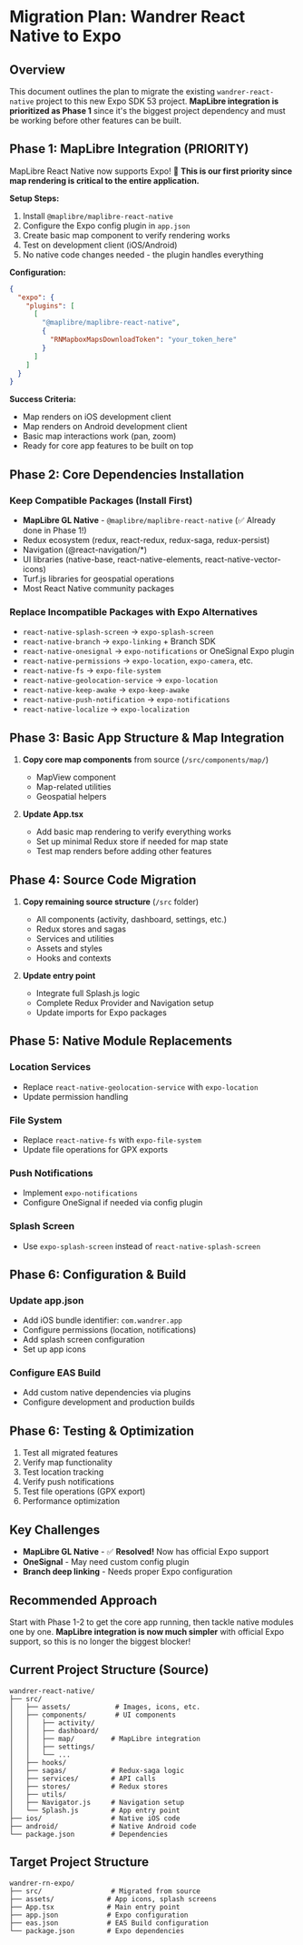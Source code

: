 # Migration Plan: Wandrer React Native to Expo

## Overview
This document outlines the plan to migrate the existing `wandrer-react-native` project to this new Expo SDK 53 project. **MapLibre integration is prioritized as Phase 1** since it's the biggest project dependency and must be working before other features can be built.

## Phase 1: MapLibre Integration (PRIORITY)

MapLibre React Native now supports Expo! 🎉 **This is our first priority since map rendering is critical to the entire application.**

**Setup Steps:**
1. Install `@maplibre/maplibre-react-native`
2. Configure the Expo config plugin in `app.json`
3. Create basic map component to verify rendering works
4. Test on development client (iOS/Android)
5. No native code changes needed - the plugin handles everything

**Configuration:**
```json
{
  "expo": {
    "plugins": [
      [
        "@maplibre/maplibre-react-native",
        {
          "RNMapboxMapsDownloadToken": "your_token_here"
        }
      ]
    ]
  }
}
```

**Success Criteria:**
- Map renders on iOS development client
- Map renders on Android development client
- Basic map interactions work (pan, zoom)
- Ready for core app features to be built on top

## Phase 2: Core Dependencies Installation

### Keep Compatible Packages (Install First)
- **MapLibre GL Native** - `@maplibre/maplibre-react-native` (✅ Already done in Phase 1!)
- Redux ecosystem (redux, react-redux, redux-saga, redux-persist)
- Navigation (@react-navigation/*)
- UI libraries (native-base, react-native-elements, react-native-vector-icons)
- Turf.js libraries for geospatial operations
- Most React Native community packages

### Replace Incompatible Packages with Expo Alternatives
- `react-native-splash-screen` → `expo-splash-screen`
- `react-native-branch` → `expo-linking` + Branch SDK
- `react-native-onesignal` → `expo-notifications` or OneSignal Expo plugin
- `react-native-permissions` → `expo-location`, `expo-camera`, etc.
- `react-native-fs` → `expo-file-system`
- `react-native-geolocation-service` → `expo-location`
- `react-native-keep-awake` → `expo-keep-awake`
- `react-native-push-notification` → `expo-notifications`
- `react-native-localize` → `expo-localization`

## Phase 3: Basic App Structure & Map Integration

1. **Copy core map components** from source (`/src/components/map/`)
   - MapView component
   - Map-related utilities
   - Geospatial helpers

2. **Update App.tsx**
   - Add basic map rendering to verify everything works
   - Set up minimal Redux store if needed for map state
   - Test map renders before adding other features

## Phase 4: Source Code Migration

1. **Copy remaining source structure** (`/src` folder)
   - All components (activity, dashboard, settings, etc.)
   - Redux stores and sagas
   - Services and utilities
   - Assets and styles
   - Hooks and contexts

2. **Update entry point**
   - Integrate full Splash.js logic
   - Complete Redux Provider and Navigation setup
   - Update imports for Expo packages

## Phase 5: Native Module Replacements

### Location Services
- Replace `react-native-geolocation-service` with `expo-location`
- Update permission handling

### File System
- Replace `react-native-fs` with `expo-file-system`
- Update file operations for GPX exports

### Push Notifications
- Implement `expo-notifications`
- Configure OneSignal if needed via config plugin

### Splash Screen
- Use `expo-splash-screen` instead of `react-native-splash-screen`

## Phase 6: Configuration & Build

### Update app.json
- Add iOS bundle identifier: `com.wandrer.app`
- Configure permissions (location, notifications)
- Add splash screen configuration
- Set up app icons

### Configure EAS Build
- Add custom native dependencies via plugins
- Configure development and production builds

## Phase 6: Testing & Optimization

1. Test all migrated features
2. Verify map functionality
3. Test location tracking
4. Verify push notifications
5. Test file operations (GPX export)
6. Performance optimization

## Key Challenges

- **MapLibre GL Native** - ✅ **Resolved!** Now has official Expo support
- **OneSignal** - May need custom config plugin
- **Branch deep linking** - Needs proper Expo configuration

## Recommended Approach

Start with Phase 1-2 to get the core app running, then tackle native modules one by one. **MapLibre integration is now much simpler** with official Expo support, so this is no longer the biggest blocker!

## Current Project Structure (Source)

```
wandrer-react-native/
├── src/
│   ├── assets/           # Images, icons, etc.
│   ├── components/       # UI components
│   │   ├── activity/
│   │   ├── dashboard/
│   │   ├── map/         # MapLibre integration
│   │   ├── settings/
│   │   └── ...
│   ├── hooks/
│   ├── sagas/           # Redux-saga logic
│   ├── services/        # API calls
│   ├── stores/          # Redux stores
│   ├── utils/
│   ├── Navigator.js     # Navigation setup
│   └── Splash.js        # App entry point
├── ios/                 # Native iOS code
├── android/             # Native Android code
└── package.json         # Dependencies
```

## Target Project Structure

```
wandrer-rn-expo/
├── src/                 # Migrated from source
├── assets/             # App icons, splash screens
├── App.tsx             # Main entry point
├── app.json            # Expo configuration
├── eas.json            # EAS Build configuration
└── package.json        # Expo dependencies
```